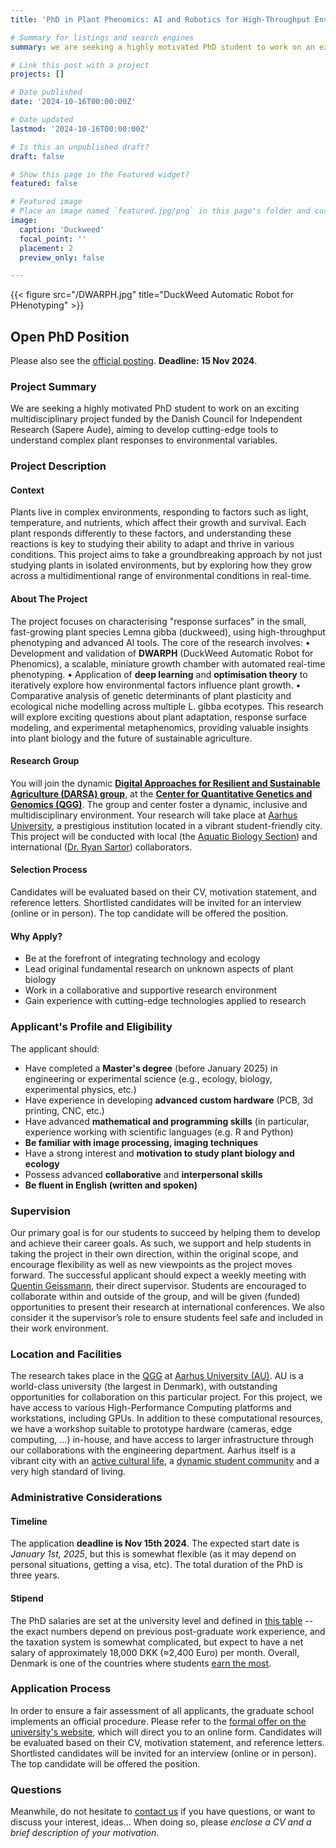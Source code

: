 ```yaml
---
title: 'PhD in Plant Phenomics: AI and Robotics for High-Throughput Environmental Response Mapping'

# Summary for listings and search engines
summary: we are seeking a highly motivated PhD student to work on an exciting multidisciplinary project funded by the Danish Council for Independent Research (Sapere Aude), aiming to develop cutting-edge tools to understand complex plant responses to environmental variables.

# Link this post with a project
projects: []

# Date published
date: '2024-10-16T00:00:00Z'

# Date updated
lastmod: '2024-10-16T00:00:00Z'

# Is this an unpublished draft?
draft: false

# Show this page in the Featured widget?
featured: false

# Featured image
# Place an image named `featured.jpg/png` in this page's folder and customize its options here.
image:
  caption: 'Duckweed'
  focal_point: ''
  placement: 2
  preview_only: false

---
```

{{< figure src="/DWARPH.jpg" title="DuckWeed Automatic Robot for PHenotyping" >}}

## Open PhD Position

Please also see the [official posting](https://phd.tech.au.dk/for-applicants/apply-here/saeropslag/phd-in-plant-phenomics-ai-and-robotics-for-high-throughput-environmental-response-mapping). **Deadline: 15 Nov 2024**.

### Project Summary
We are seeking a highly motivated PhD student to work on an exciting multidisciplinary project funded by the Danish Council for Independent Research (Sapere Aude), aiming to develop cutting-edge tools to understand complex plant responses to environmental variables.

### Project Description

#### Context
Plants live in complex environments, responding to factors such as light, temperature, and nutrients, which affect their growth and survival. Each plant responds differently to these factors, and understanding these reactions is key to studying their ability to adapt and thrive in various conditions. This project aims to take a groundbreaking approach by not just studying plants in isolated environments, but by exploring how they grow across a multidimentional range of environmental conditions in real-time.
#### About The Project
The project focuses on characterising "response surfaces" in the small, fast-growing plant species Lemna gibba (duckweed), using high-throughput phenotyping and advanced AI tools. The core of the research involves:
    • Development and validation of **DWARPH** (DuckWeed Automatic Robot for Phenomics), a scalable, miniature growth chamber with automated real-time phenotyping.
    • Application of **deep learning** and **optimisation theory** to iteratively explore how environmental factors influence plant growth.
    • Comparative analysis of genetic determinants of plant plasticity and ecological niche modelling across multiple L. gibba ecotypes.
This research will explore exciting questions about plant adaptation, response surface modeling, and experimental metaphenomics, providing valuable insights into plant biology and the future of sustainable agriculture.

#### Research Group

You will join the dynamic **[Digital Approaches for Resilient and Sustainable Agriculture (DARSA) group](/)**, at the **[Center for Quantitative Genetics and Genomics (QGG)](https://qgg.au.dk/en)**. The group and center foster a dynamic, inclusive and multidisciplinary environment. Your research will take place at [Aarhus University](https://international.au.dk/), a prestigious institution located in a vibrant student-friendly city. This project will be conducted with local (the [Aquatic Biology Section](https://bio.au.dk/en/about-biology/sections/aquatic-biology)) and international ([Dr. Ryan Sartor](https://cals.ncsu.edu/molecular-and-structural-biochemistry/people/ryan-sartor/)) collaborators.


#### Selection Process
Candidates will be evaluated based on their CV, motivation statement, and reference letters. Shortlisted candidates will be invited for an interview (online or in person). The top candidate will be offered the position.


#### Why Apply?

* Be at the forefront of integrating technology and ecology
* Lead original fundamental research on unknown aspects of plant biology
* Work in a collaborative and supportive research environment
* Gain experience with cutting-edge technologies applied to research

### Applicant's Profile and Eligibility

The applicant should:
* Have completed a **Master's degree** (before January 2025) in engineering or experimental science (e.g., ecology, biology, experimental physics, etc.)
* Have experience in developing **advanced custom hardware** (PCB, 3d printing, CNC, etc.)
* Have advanced **mathematical and programming skills** (in particular, experience working with scientific languages (e.g. R and Python)
* **Be familiar with image processing, imaging techniques**
* Have a strong interest and **motivation to study plant biology and ecology**
* Possess advanced **collaborative** and **interpersonal skills**
* **Be fluent in English (written and spoken)**
    
### Supervision

Our primary goal is for our students to succeed by helping them to develop and achieve their career goals. As such, we support and help students in taking the project in their own direction, within the original scope, and encourage flexibility as well as new viewpoints as the project moves forward. The successful applicant should expect a weekly meeting with [Quentin Geissmann](/people/auto-qgeissmann), their direct supervisor. Students are encouraged to collaborate within and outside of the group, and will be given (funded) opportunities to present their research at international conferences. We also consider it the supervisor’s role to ensure students feel safe and included in their work environment.

### Location and Facilities

The research takes place in the [QGG](https://qgg.au.dk/en/) at [Aarhus University (AU)](https://international.au.dk/).
AU is a world-class university (the largest in Denmark), with outstanding opportunities for collaboration on this particular project.
For this project, we have access to various High-Performance Computing platforms and workstations, including GPUs.
In addition to these computational resources, we have  a workshop suitable to prototype hardware (cameras, edge computing, ...) in-house, and have access to larger infrastructure through our collaborations with the engineering department.
Aarhus itself is a vibrant city with an [active cultural life](https://www.theguardian.com/travel/2016/apr/05/aarhus-denmark-city-of-culture-2017), a [dynamic student community](https://www.visitaarhus.com/groups/study-aarhus) and a very high standard of living.

### Administrative Considerations

#### Timeline

The application **deadline is Nov 15th 2024**.
The expected start date is *January 1st, 2025*, but this is somewhat flexible (as it may depend on personal situations, getting a visa, etc).
The total duration of the PhD is three years.

#### Stipend 
The PhD salaries are set at the university level and defined in [this table](https://www.hr.aau.dk/digitalAssets/1001/1001827_akademisk_skala_01.04.2021.pdf) -- the exact numbers depend on previous post-graduate work experience, and the taxation system is somewhat complicated, but expect to have a net salary of approximately 18,000 DKK (≈2,400 Euro) per month. Overall, Denmark is one of the countries where students [earn the most](https://www.studyinternational.com/news/highest-phd-stipend/).

### Application Process
In order to ensure a fair assessment of all applicants, the graduate school implements an official procedure. Please refer to the [formal offer on the university's website](https://phd.tech.au.dk/for-applicants/apply-here/saeropslag/phd-in-plant-phenomics-ai-and-robotics-for-high-throughput-environmental-response-mapping), which will direct you to an online form.
Candidates will be evaluated based on their CV, motivation statement, and reference letters. Shortlisted candidates will be invited for an interview (online or in person). The top candidate will be offered the position.

### Questions

Meanwhile, do not hesitate to [contact us](mailto:qgeissmann@qgg.au.dk) if you have questions, or want to discuss your interest, ideas... When doing so, please *enclose a CV and a brief description of your motivation*.


